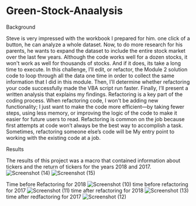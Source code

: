 # Green-Stock-Anaalysis   
Background

Steve is very impressed with the workbook I prepared for him. one click of a button, he can analyze a whole dataset. Now, to do more research for his parents, he wants to expand the dataset to include the entire stock market over the last few years. Although the code works well for a dozen stocks, it won't work as well for thousands of stocks. And if it does, its take a long time to execute.
In this challenge, I’ll edit, or refactor, the Module 2 solution code to loop through all the data one time in order to collect the same information that I did in this module. Then, I’ll determine whether refactoring your code successfully made the VBA script run faster. Finally, I’ll present a written analysis that explains my findings.
Refactoring is a key part of the coding process. When refactoring code, I won't be adding new functionality; I just want to make the code more efficient—by taking fewer steps, using less memory, or improving the logic of the code to make it easier for future users to read. Refactoring is common on the job because first attempts at code won’t always be the best way to accomplish a task. Sometimes, refactoring someone else’s code will be My entry point to working with the existing code at a job.
 
Results

The results of this project was a macro that contained information about tickers and the return of tickers for the years 2018 and 2017.
![Screenshot (14)](https://github.com/abdirahmanM/Green-Stock-Anaalysis/assets/146730667/51c822f0-d245-46e8-8988-fa387572979a)
![Screenshot (15)](https://github.com/abdirahmanM/Green-Stock-Anaalysis/assets/146730667/deaf5137-2fb1-4838-beb0-668799e4c4d6)

Time before Refactoring for 2018
![Screenshot (10)](https://github.com/abdirahmanM/Green-Stock-Anaalysis/assets/146730667/7d202548-b47a-420b-953c-2cfc485ab2ea)
time before refactoring for 2017
![Screenshot (11)](https://github.com/abdirahmanM/Green-Stock-Anaalysis/assets/146730667/187436c4-375a-4e55-8b71-f509bfb855b0)
time after refactoring for 2018
![Screenshot (13)](https://github.com/abdirahmanM/Green-Stock-Anaalysis/assets/146730667/88ec0739-455f-4415-9235-0b84ac31542e)
time after redfactoring for 2017
![Screenshot (12)](https://github.com/abdirahmanM/Green-Stock-Anaalysis/assets/146730667/6c04cd0b-4cb2-46fc-9acc-e2cba9ad0989)

